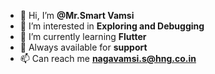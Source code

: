 - 👋 Hi, I’m **@Mr.Smart Vamsi**
- 👀 I’m interested in **Exploring and Debugging**
- 🌱 I’m currently learning **Flutter**
- 💞️ Always available for **support**
- 📫 Can reach me **nagavamsi.s@hng.co.in**

<!---
snagavamsi/snagavamsi is a ✨ special ✨ repository because its `README.md` (this file) appears on your GitHub profile.
You can click the Preview link to take a look at your changes.
--->
